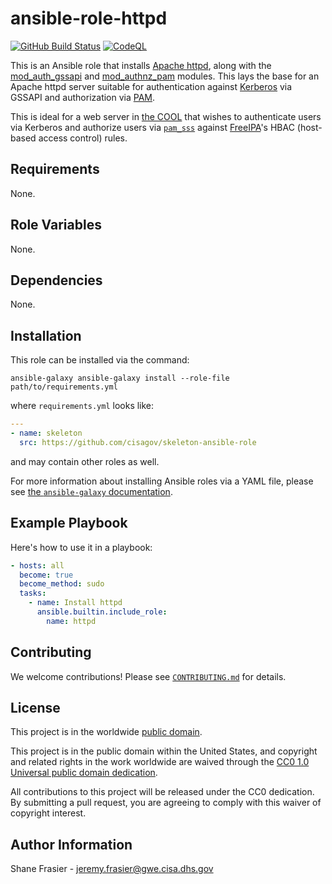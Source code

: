 # ansible-role-httpd #

[![GitHub Build Status](https://github.com/cisagov/ansible-role-httpd/workflows/build/badge.svg)](https://github.com/cisagov/ansible-role-httpd/actions)
[![CodeQL](https://github.com/cisagov/ansible-role-httpd/workflows/CodeQL/badge.svg)](https://github.com/cisagov/ansible-role-httpd/actions/workflows/codeql-analysis.yml)

This is an Ansible role that installs [Apache
httpd](https://httpd.apache.org/), along with the
[mod_auth_gssapi](https://github.com/gssapi/mod_auth_gssapi) and
[mod_authnz_pam](https://github.com/adelton/mod_authnz_pam) modules.
This lays the base for an Apache httpd server suitable for
authentication against
[Kerberos](https://en.wikipedia.org/wiki/Kerberos_(protocol)) via
GSSAPI and authorization via
[PAM](https://en.wikipedia.org/wiki/Linux_PAM).

This is ideal for a web server in [the
COOL](https://github.com/cisagov/cool-system) that wishes to
authenticate users via Kerberos and authorize users via
[`pam_sss`](https://linux.die.net/man/8/pam_sss) against
[FreeIPA](https://www.freeipa.org/page/Main_Page)'s HBAC (host-based
access control) rules.

## Requirements ##

None.

## Role Variables ##

None.

<!--
| Variable | Description | Default | Required |
|----------|-------------|---------|----------|
| optional_variable | Describe its purpose. | `default_value` | No |
| required_variable | Describe its purpose. | n/a | Yes |
-->

## Dependencies ##

None.

## Installation ##

This role can be installed via the command:

```console
ansible-galaxy ansible-galaxy install --role-file path/to/requirements.yml
```

where `requirements.yml` looks like:

```yaml
---
- name: skeleton
  src: https://github.com/cisagov/skeleton-ansible-role
```

and may contain other roles as well.

For more information about installing Ansible roles via a YAML file,
please see [the `ansible-galaxy`
documentation](https://docs.ansible.com/ansible/latest/galaxy/user_guide.html#installing-multiple-roles-from-a-file).

## Example Playbook ##

Here's how to use it in a playbook:

```yaml
- hosts: all
  become: true
  become_method: sudo
  tasks:
    - name: Install httpd
      ansible.builtin.include_role:
        name: httpd
```

## Contributing ##

We welcome contributions!  Please see [`CONTRIBUTING.md`](CONTRIBUTING.md) for
details.

## License ##

This project is in the worldwide [public domain](LICENSE).

This project is in the public domain within the United States, and
copyright and related rights in the work worldwide are waived through
the [CC0 1.0 Universal public domain
dedication](https://creativecommons.org/publicdomain/zero/1.0/).

All contributions to this project will be released under the CC0
dedication. By submitting a pull request, you are agreeing to comply
with this waiver of copyright interest.

## Author Information ##

Shane Frasier - <jeremy.frasier@gwe.cisa.dhs.gov>
